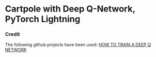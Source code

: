 # Cartpole with Deep Q-Network, PyTorch Lightning


### Credit
The following github projects have been used: [HOW TO TRAIN A DEEP Q NETWORK](https://pytorch-lightning.readthedocs.io/en/1.7.1/notebooks/lightning_examples/reinforce-learning-DQN.html)